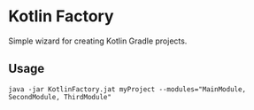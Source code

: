 # Kotlin Factory
Simple wizard for creating Kotlin Gradle projects.

## Usage
```
java -jar KotlinFactory.jat myProject --modules="MainModule, SecondModule, ThirdModule" 
```

